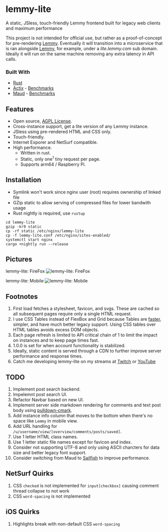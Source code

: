 # lemmy-lite
A static, JSless, touch-friendly Lemmy frontend built for legacy web clients and maximum performance

This project is not intended for official use, but rather as a proof-of-concept for pre-rendering [Lemmy](https://github.com/LemmyNet/lemmy). Eventually it will transition into a microservice that is ran alongside [Lemmy](https://github.com/LemmyNet/lemmy), for example, under a *lite.lemmy.com* sub domain. Ideally it will run on the same machine removing any extra latency in API calls.

### Built With

- [Rust](https://www.rust-lang.org)
- [Actix](https://actix.rs) - [Benchmarks](https://www.techempower.com/benchmarks/#test=composite)
- [Maud](https://maud.lambda.xyz) - [Benchmarks](https://ironoxidizer.github.io/ironoxidizer/blog/20200623-fastest-templating-engine)

## Features

- Open source, [AGPL License](/LICENSE).
- Cross-instance support, get a lite version of any Lemmy instance.
- JSless using pre-rendered HTML and CSS only.
- Touch-friendly.
- Internet Exporer and NetSurf compatible.
- High performance.
  - Written in rust.
  - Static, only one<sup>1</sup> tiny request per page.
  - Supports arm64 / Raspberry Pi.
  
## Installation

- Symlink won't work since nginx user (root) requires ownership of linked file
- GZip static to allow serving of compressed files for lower bandwith usage
- Rust nightly is required, use `rustup`
```
cd lemmy-lite
gzip -kr9 static
cp -rf static /etc/nginx/lemmy-lite
cp -f lemmy-lite.conf /etc/nginx/sites-enabled/
systemctl start nginx
cargo +nightly run --release
```

## Pictures

lemmy-lite: FireFox
![lemmy-lite: FireFox](https://user-images.githubusercontent.com/60191958/84398555-1872a280-abce-11ea-8e87-a06b3165a77e.png)

lemmy-lite: Mobile
![lemmy-lite: Mobile](https://user-images.githubusercontent.com/60191958/84398664-39d38e80-abce-11ea-862d-d2d5cb98a89b.png)

## Footnotes

1. First load fetches a stylesheet, favicon, and svgs. These are cached so all subsequent pages require only a single HTML request.
2. I use CSS Tables instead of FlexBox and Grid because Tables are [faster](https://benfrain.com/css-performance-test-flexbox-v-css-table-fight), simpler, and have much better legacy support. Using CSS tables over HTML tables avoids excess DOM objects.
3. Each page refresh is limited to API critical chain of 1 to limit the impact on instances and to keep page times fast.
4. 1.0.0 is set for when account functionality is stabilized.
5. Ideally, static content is served through a CDN to further improve server performance and response times.
6. Catch me developing lemmy-lite on my streams at [Twitch](https://www.twitch.tv/ironoxidizer) or [YouTube](https://www.youtube.com/channel/UCXeNgKTWtqOuIMXnhBHAskw)

## TODO

1. Implement post search backend.
2. Impelemnt post search UI.
3. Refactor Navbar based on new UI.
4. Implement server side markdown rendering for comments and text post body using [pulldown-cmark](https://github.com/raphlinus/pulldown-cmark).
5. Add instance info column that moves to the bottom when there's no space like `Lemmy` in mobile view.
6. Add URL handling for `/u/username/view/[overview/comments/posts/saved]`.
7. Use 1 letter HTML class names.
8. Use 1 letter static file names except for favicon and index.
9. Consider not supporting UTF-8 and only using ASCII charcters for data size and better legacy font support.
10. Consider switching from Maud to [Sailfish](https://github.com/Kogia-sima/sailfish/tree/master/benches) to improve performance.

## NetSurf Quirks

1. CSS `checked` is not implemented for `input[checkbox]` causing comment thread collapse to not work
2. CSS `word-spacing` is not implemented

## iOS Quirks

1. Highlights break with non-default CSS `word-spacing`

